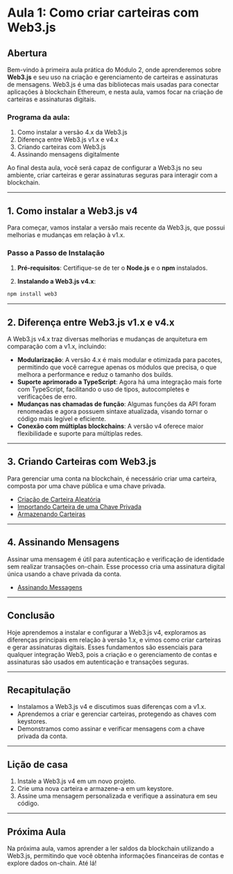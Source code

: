 # Aula 1: Como criar carteiras com Web3.js

## Abertura

Bem-vindo à primeira aula prática do Módulo 2, onde aprenderemos sobre **Web3.js** e seu uso na criação e gerenciamento de carteiras e assinaturas de mensagens. Web3.js é uma das bibliotecas mais usadas para conectar aplicações à blockchain Ethereum, e nesta aula, vamos focar na criação de carteiras e assinaturas digitais.

### Programa da aula:

1. Como instalar a versão 4.x da Web3.js
2. Diferença entre Web3.js v1.x e v4.x
3. Criando carteiras com Web3.js
4. Assinando mensagens digitalmente

Ao final desta aula, você será capaz de configurar a Web3.js no seu ambiente, criar carteiras e gerar assinaturas seguras para interagir com a blockchain.

---

## 1. Como instalar a Web3.js v4

Para começar, vamos instalar a versão mais recente da Web3.js, que possui melhorias e mudanças em relação à v1.x.

### Passo a Passo de Instalação

1. **Pré-requisitos**: Certifique-se de ter o **Node.js** e o **npm** instalados.

2. **Instalando a Web3.js v4.x**:

```bash
npm install web3
```

---

## 2. Diferença entre Web3.js v1.x e v4.x

A Web3.js v4.x traz diversas melhorias e mudanças de arquitetura em comparação com a v1.x, incluindo:

- **Modularização**: A versão 4.x é mais modular e otimizada para pacotes, permitindo que você carregue apenas os módulos que precisa, o que melhora a performance e reduz o tamanho dos builds.
- **Suporte aprimorado a TypeScript**: Agora há uma integração mais forte com TypeScript, facilitando o uso de tipos, autocompletes e verificações de erro.
- **Mudanças nas chamadas de função**: Algumas funções da API foram renomeadas e agora possuem sintaxe atualizada, visando tornar o código mais legível e eficiente.
- **Conexão com múltiplas blockchains**: A versão v4 oferece maior flexibilidade e suporte para múltiplas redes.

---

## 3. Criando Carteiras com Web3.js

Para gerenciar uma conta na blockchain, é necessário criar uma carteira, composta por uma chave pública e uma chave privada.

- [Criação de Carteira Aleatória](../playground/aula1/createRandomWallet.js)
- [Importando Carteira de uma Chave Privada](../playground/aula1/importWalletFromPrivateKey.js)
- [Armazenando Carteiras](../playground/aula1/encryptWallet.js)

---

## 4. Assinando Mensagens

Assinar uma mensagem é útil para autenticação e verificação de identidade sem realizar transações on-chain. Esse processo cria uma assinatura digital única usando a chave privada da conta.

- [Assinando Messagens](../playground/aula1/signMessage.js)

---

## Conclusão

Hoje aprendemos a instalar e configurar a Web3.js v4, exploramos as diferenças principais em relação à versão 1.x, e vimos como criar carteiras e gerar assinaturas digitais. Esses fundamentos são essenciais para qualquer integração Web3, pois a criação e o gerenciamento de contas e assinaturas são usados em autenticação e transações seguras.

---

## Recapitulação

- Instalamos a Web3.js v4 e discutimos suas diferenças com a v1.x.
- Aprendemos a criar e gerenciar carteiras, protegendo as chaves com keystores.
- Demonstramos como assinar e verificar mensagens com a chave privada da conta.

---

## Lição de casa

1. Instale a Web3.js v4 em um novo projeto.
2. Crie uma nova carteira e armazene-a em um keystore.
3. Assine uma mensagem personalizada e verifique a assinatura em seu código.

---

## Próxima Aula

Na próxima aula, vamos aprender a ler saldos da blockchain utilizando a Web3.js, permitindo que você obtenha informações financeiras de contas e explore dados on-chain. Até lá!
